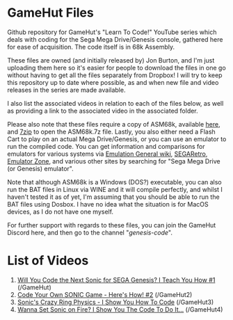# GameHut Files
Github repository for GameHut's "Learn To Code!" YouTube series which deals with coding for the Sega Mega Drive/Genesis console, gathered here for ease of acquisition. The code itself is in 68k Assembly.

These files are owned (and initially released by) Jon Burton, and I'm just uploading them here so it's easier for people to download the files in one go without having to get all the files separately from Dropbox! I will try to keep this repository up to date where possible, as and when new file and video releases in the series are made available.

I also list the associated videos in relation to each of the files below, as well as providing a link to the associated video in the associated folder.

Please also note that these files require a copy of ASM68k, available <a href="http://info.sonicretro.org/File:ASM68k.7z">here</a>, and <a href="http://www.7-zip.org">7zip</a> to open the ASM68k.7z file. Lastly, you also either need a Flash Cart to play on an actual Mega Drive/Genesis, or you can use an emulator to run the compiled code. You can get information and comparisons for emulators for various systems via <a href="http://emulation.gametechwiki.com/index.php/Sega_Genesis_emulators">Emulation General wiki</a>, <a href="https://segaretro.org/Comparison_of_Sega_Mega_Drive_emulators">SEGARetro</a>, <a href="http://www.emulator-zone.com/doc.php/genesis/">Emulator Zone</a>, and various other sites by searching for "Sega Mega Drive (or Genesis) emulator".

Note that although ASM68k is a Windows (DOS?) executable, you can also run the BAT files in Linux via WINE and it will compile perfectly, and whilst I haven't tested it as of yet, I'm assuming that you should be able to run the BAT files using Dosbox. I have no idea what the situation is for MacOS devices, as I do not have one myself.

For further support with regards to these files, you can join the GameHut Discord here, and then go to the channel "<em>genesis-code</em>".

# List of Videos
<ol type="1">
<li><a href="https://www.youtube.com/watch?v=PSYhSmXBgIw">Will You Code the Next Sonic for SEGA Genesis? I Teach You How #1</a> (/GameHut)</li>
<li><a href="https://www.youtube.com/watch?v=tdjVfl_YWd8">Code Your Own SONIC Game - Here's How! #2</a> (/GameHut2)</li>
<li><a href="https://www.youtube.com/watch?v=xVioUL1QBeM">Sonic's Crazy Ring Physics - I Show You How To Code</a> (/GameHut3)</li>
<li><a href="https://www.youtube.com/watch?v=rnCPBcSRt7Y">Wanna Set Sonic on Fire? I Show You The Code To Do It...</a> (/GameHut4)</li>
</ol>
